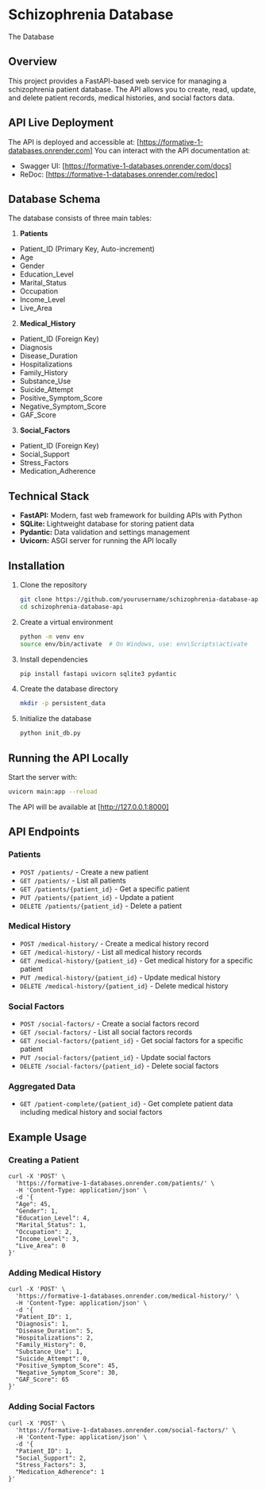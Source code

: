 # Schizophrenia Database
The Database 

## Overview
This project provides a FastAPI-based web service for managing a schizophrenia patient database. The API allows you to create, read, update, and delete patient records, medical histories, and social factors data.

## API Live Deployment
The API is deployed and accessible at: [https://formative-1-databases.onrender.com]
You can interact with the API documentation at:
- Swagger UI: [https://formative-1-databases.onrender.com/docs]
- ReDoc: [https://formative-1-databases.onrender.com/redoc]

## Database Schema
The database consists of three main tables:
1. **Patients**
- Patient_ID (Primary Key, Auto-increment)
- Age
- Gender
- Education_Level
- Marital_Status
- Occupation
- Income_Level
- Live_Area

2. **Medical_History**
- Patient_ID (Foreign Key)
- Diagnosis
- Disease_Duration
- Hospitalizations
- Family_History
- Substance_Use
- Suicide_Attempt
- Positive_Symptom_Score
- Negative_Symptom_Score
- GAF_Score

3. **Social_Factors**
- Patient_ID (Foreign Key)
- Social_Support
- Stress_Factors
- Medication_Adherence

## Technical Stack
- **FastAPI:** Modern, fast web framework for building APIs with Python
- **SQLite:** Lightweight database for storing patient data
- **Pydantic:** Data validation and settings management
- **Uvicorn:** ASGI server for running the API locally

## Installation
1. Clone the repository
   ``` bash
   git clone https://github.com/yourusername/schizophrenia-database-api.git
   cd schizophrenia-database-api
   ```
2. Create a virtual environment
   ``` bash
   python -m venv env
   source env/bin/activate  # On Windows, use: env\Scripts\activate
   ```
3. Install dependencies
   ``` bash
   pip install fastapi uvicorn sqlite3 pydantic
   ```
4. Create the database directory
   ``` bash
   mkdir -p persistent_data
   ```
5. Initialize the database
   ``` bash
   python init_db.py
   ```

## Running the API Locally
Start the server with:
``` bash
uvicorn main:app --reload
```
The API will be available at [http://127.0.0.1:8000]

## API Endpoints
### Patients
- `POST /patients/` - Create a new patient
- `GET /patients/` - List all patients
- `GET /patients/{patient_id}` - Get a specific patient
- `PUT /patients/{patient_id}` - Update a patient
- `DELETE /patients/{patient_id}` - Delete a patient
### Medical History
- `POST /medical-history/` - Create a medical history record
- `GET /medical-history/` - List all medical history records
- `GET /medical-history/{patient_id}` - Get medical history for a specific patient
- `PUT /medical-history/{patient_id}` - Update medical history
- `DELETE /medical-history/{patient_id}` - Delete medical history
### Social Factors
- `POST /social-factors/` - Create a social factors record
- `GET /social-factors/` - List all social factors records
- `GET /social-factors/{patient_id}` - Get social factors for a specific patient
- `PUT /social-factors/{patient_id}` - Update social factors
- `DELETE /social-factors/{patient_id}` - Delete social factors
### Aggregated Data
- `GET /patient-complete/{patient_id}` - Get complete patient data including medical history and social factors

## Example Usage
### Creating a Patient
```
curl -X 'POST' \
  'https://formative-1-databases.onrender.com/patients/' \
  -H 'Content-Type: application/json' \
  -d '{
  "Age": 45,
  "Gender": 1,
  "Education_Level": 4,
  "Marital_Status": 1,
  "Occupation": 2,
  "Income_Level": 3,
  "Live_Area": 0
}'
```
### Adding Medical History
```
curl -X 'POST' \
  'https://formative-1-databases.onrender.com/medical-history/' \
  -H 'Content-Type: application/json' \
  -d '{
  "Patient_ID": 1,
  "Diagnosis": 1,
  "Disease_Duration": 5,
  "Hospitalizations": 2,
  "Family_History": 0,
  "Substance_Use": 1,
  "Suicide_Attempt": 0,
  "Positive_Symptom_Score": 45,
  "Negative_Symptom_Score": 30,
  "GAF_Score": 65
}'
```
### Adding Social Factors
```
curl -X 'POST' \
  'https://formative-1-databases.onrender.com/social-factors/' \
  -H 'Content-Type: application/json' \
  -d '{
  "Patient_ID": 1,
  "Social_Support": 2,
  "Stress_Factors": 3,
  "Medication_Adherence": 1
}'
```
